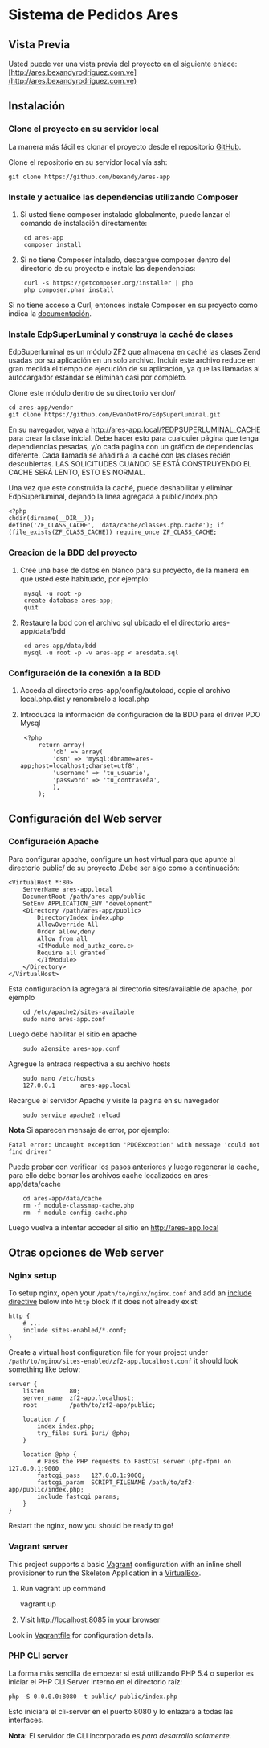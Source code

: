 Sistema de Pedidos Ares
=======================

Vista Previa
------------
Usted puede ver una vista previa del proyecto en el siguiente enlace:
[http://ares.bexandyrodriguez.com.ve](http://ares.bexandyrodriguez.com.ve)

Instalación
---------------------------
### Clone el proyecto en su servidor local

La manera más fácil es clonar el proyecto desde el repositorio [GitHub](https://github.com/bexandy/ares-app/). 

Clone el repositorio en su servidor local vía ssh:

    git clone https://github.com/bexandy/ares-app 



### Instale y actualice las dependencias utilizando Composer

1. Si usted tiene composer instalado globalmente, puede lanzar el comando de instalación directamente:

        cd ares-app
        composer install
    

2. Si no tiene Composer intalado, descargue composer dentro del directorio de su proyecto e instale las dependencias:

        curl -s https://getcomposer.org/installer | php
        php composer.phar install

Si no tiene acceso a Curl, entonces instale Composer en su proyecto como indica la [documentación](https://getcomposer.org/doc/00-intro.md).

### Instale EdpSuperLuminal y construya la caché de clases

EdpSuperluminal es un módulo ZF2 que almacena en caché las clases Zend usadas por su aplicación en un solo archivo. 
Incluir este archivo reduce en gran medida el tiempo de ejecución de su aplicación, 
ya que las llamadas al autocargador estándar se eliminan casi por completo.

Clone este módulo dentro de su directorio vendor/ 

    cd ares-app/vendor
    git clone https://github.com/EvanDotPro/EdpSuperluminal.git
    
En su navegador, vaya a http://ares-app.local/?EDPSUPERLUMINAL_CACHE para crear la clase inicial. 
Debe hacer esto para cualquier página que tenga dependiencias pesadas, y/o cada página con un gráfico de dependencias diferente. 
Cada llamada se añadirá a la caché con las clases recién descubiertas. 
LAS SOLICITUDES CUANDO SE ESTÁ CONSTRUYENDO EL CACHE SERÁ LENTO, ESTO ES NORMAL.

Una vez que este construida la caché, puede deshabilitar y eliminar EdpSuperluminal, 
dejando la línea agregada a public/index.php


    <?php
    chdir(dirname(__DIR__));
    define('ZF_CLASS_CACHE', 'data/cache/classes.php.cache'); if (file_exists(ZF_CLASS_CACHE)) require_once ZF_CLASS_CACHE;
    
### Creacion de la BDD del proyecto
1. Cree una base de datos en blanco para su proyecto, de la manera en que usted este habituado, por ejemplo:
 
        mysql -u root -p
        create database ares-app;
        quit
    
2. Restaure la bdd con el archivo sql ubicado el el directorio ares-app/data/bdd
 
        cd ares-app/data/bdd
        mysql -u root -p -v ares-app < aresdata.sql
    
 
### Configuración de la conexión a la BDD
1. Acceda al directorio ares-app/config/autoload, copie el archivo local.php.dist y renombrelo a local.php

2. Introduzca la información de configuración de la BDD para el driver PDO Mysql
 
        <?php
            return array(
                'db' => array(
                'dsn' => 'mysql:dbname=ares-app;host=localhost;charset=utf8',
                'username' => 'tu_usuario',
                'password' => 'tu_contraseña',
                ),
            );
    

Configuración del Web server
----------------------------

### Configuración Apache

Para configurar apache, configure un host virtual para que apunte al directorio public/
de su proyecto .Debe ser algo como a continuación:

    <VirtualHost *:80>
        ServerName ares-app.local
        DocumentRoot /path/ares-app/public
        SetEnv APPLICATION_ENV "development"
        <Directory /path/ares-app/public>
            DirectoryIndex index.php
            AllowOverride All
            Order allow,deny
            Allow from all
            <IfModule mod_authz_core.c>
            Require all granted
            </IfModule>
        </Directory>
    </VirtualHost>

Esta configuracion la agregará al directorio sites/available de apache, por ejemplo

        cd /etc/apache2/sites-available
        sudo nano ares-app.conf

Luego debe habilitar el sitio en apache

        sudo a2ensite ares-app.conf

Agregue la entrada respectiva a su archivo hosts

        sudo nano /etc/hosts
        127.0.0.1       ares-app.local

Recargue el servidor Apache y visite la pagina en su navegador
        
        sudo service apache2 reload

**Nota** Si aparecen mensaje de error, por ejemplo:

    Fatal error: Uncaught exception 'PDOException' with message 'could not find driver'
   
Puede probar con verificar los pasos anteriores y luego regenerar la cache, para ello debe borrar los archivos cache
localizados en ares-app/data/cache

        cd ares-app/data/cache
        rm -f module-classmap-cache.php
        rm -f module-config-cache.php

Luego vuelva a intentar acceder al sitio en http://ares-app.local


Otras opciones de Web server
----------------------------

### Nginx setup

To setup nginx, open your `/path/to/nginx/nginx.conf` and add an
[include directive](http://nginx.org/en/docs/ngx_core_module.html#include) below
into `http` block if it does not already exist:

    http {
        # ...
        include sites-enabled/*.conf;
    }


Create a virtual host configuration file for your project under `/path/to/nginx/sites-enabled/zf2-app.localhost.conf`
it should look something like below:

    server {
        listen       80;
        server_name  zf2-app.localhost;
        root         /path/to/zf2-app/public;

        location / {
            index index.php;
            try_files $uri $uri/ @php;
        }

        location @php {
            # Pass the PHP requests to FastCGI server (php-fpm) on 127.0.0.1:9000
            fastcgi_pass   127.0.0.1:9000;
            fastcgi_param  SCRIPT_FILENAME /path/to/zf2-app/public/index.php;
            include fastcgi_params;
        }
    }

Restart the nginx, now you should be ready to go!

### Vagrant server

This project supports a basic [Vagrant](http://docs.vagrantup.com/v2/getting-started/index.html) configuration with an inline shell provisioner to run the Skeleton Application in a [VirtualBox](https://www.virtualbox.org/wiki/Downloads).

1. Run vagrant up command

    vagrant up

2. Visit [http://localhost:8085](http://localhost:8085) in your browser

Look in [Vagrantfile](Vagrantfile) for configuration details.

### PHP CLI server

La forma más sencilla de empezar si está utilizando PHP 5.4 o superior es iniciar 
el PHP  CLI Server interno en el directorio raíz:

    php -S 0.0.0.0:8080 -t public/ public/index.php

Esto iniciará el cli-server en el puerto 8080 y lo enlazará a todas las
interfaces.

**Nota:** El servidor de CLI incorporado es *para desarrollo solamente*.